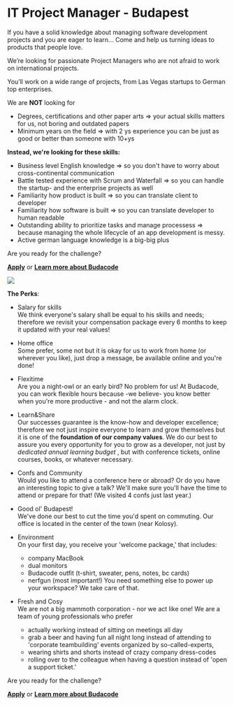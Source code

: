 # IT Project Manager - Budapest

If you have a solid knowledge about managing software development projects and you are eager to learn... Come and help us turning ideas to products that people love.

We’re looking for passionate Project Managers who are not afraid to work on international projects.

You’ll work on a wide range of projects, from Las Vegas startups to German top enterprises.

We are **NOT** looking for
- Degrees, certifications and other paper arts => your actual skills matters for us, not boring and outdated papers
- Minimum years on the field => with 2 ys experience you can be just as good or better than someone with 10+ys

**Instead, we're looking for these skills:**
- Business level English knowledge => so you don't have to worry about cross-continental communication
- Battle tested experience with Scrum and Waterfall => so you can handle the startup- and the enterprise projects as well
- Familiarity how product is built => so you can translate client to developer
- Familiarity how software is built => so you can translate developer to human readable
- Outstanding ability to prioritize tasks and manage processess => because managing the whole lifecycle of an app development is messy.
- Active german language knowledge is a big-big plus

Are you ready for the challenge?

[**Apply**](https://budacode.com/apply) or <a href="https://budacode.com/career" target="_blank">**Learn more about Budacode**</a>

![](https://budacode.github.io/open-positions/assets/images/office1.jpg)

**The Perks**:

- Salary for skills<br/>
  We think everyone's salary shall be equal to his skills and needs; therefore we revisit your compensation package every 6 months to keep it updated with your real values!

- Home office<br/>
  Some prefer, some not but it is okay for us to work from home (or wherever you like), just drop a message, be available online and you're done!

- Flexitime<br/>
  Are you a night-owl or an early bird? No problem for us! At Budacode, you can work flexible hours because -we believe- you know better when you're more productive - and not the alarm clock.

- Learn&Share<br/>
  Our successes guarantee is the know-how and developer excellence; therefore we not just inspire everyone to learn and grow themselves but it is one of the **foundation of our company values**.
  We do our best to assure you every opportunity for you to grow as a developer, not just by *dedicated annual learning budget* , but with conference tickets, online courses, books, or whatever necessary.

- Confs and Community<br/>
  Would you like to attend a conference here or abroad? Or do you have an interesting topic to give a talk? We'll make sure you'll have the time to attend or prepare for that! (We visited 4 confs just last year.)

- Good ol' Budapest!<br/>
  We've done our best to cut the time you'd spent on commuting. Our office is located in the center of the town (near Kolosy).

- Environment<br/>
  On your first day, you receive your 'welcome package,' that includes:
  - company MacBook
  - dual monitors
  - Budacode outfit (t-shirt, sweater, pens, notes, bc cards)
  - nerfgun (most important!)
  You need something else to power up your workspace? We take care of that.

- Fresh and Cosy<br/>
  We are not a big mammoth corporation - nor we act like one!
  We are a team of young professionals who prefer

  - actually working instead of sitting on meetings all day
  - grab a beer and having fun all night long instead of attending to 'corporate teambuilding' events organized by so-called-experts,
  - wearing shirts and shorts instead of crazy company dress-codes
  - rolling over to the colleague when having a question instead of 'open a support ticket.'

Are you ready for the challenge?

[**Apply**](https://budacode.com/apply) or <a href="https://budacode.com/career" target="_blank">**Learn more about Budacode**</a>
